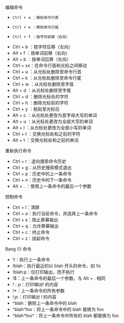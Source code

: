 编辑命令

-     Ctrl + a ：移到命令行首
-     Ctrl + e ：移到命令行尾
-     Ctrl + f ：按字符前移（右向）
-	Ctrl + b ：按字符后移（左向）
-	Alt + f ：按单词前移（右向）
-	Alt + b ：按单词后移（左向）
-	Ctrl + xx：在命令行首和光标之间移动
-	Ctrl + u ：从光标处删除至命令行首
-	Ctrl + k ：从光标处删除至命令行尾
-	Ctrl + w ：从光标处删除至字首
-	Alt + d ：从光标处删除至字尾
-	Ctrl + d ：删除光标处的字符
-	Ctrl + h ：删除光标前的字符
-	Ctrl + y ：粘贴至光标后
-	Alt + c ：从光标处更改为首字母大写的单词
-	Alt + u ：从光标处更改为全部大写的单词
-	Alt + l ：从光标处更改为全部小写的单词
-	Ctrl + t ：交换光标处和之前的字符
-	Alt + t ：交换光标处和之前的单词


重新执行命令

-   Ctrl + r：逆向搜索命令历史
-   Ctrl + g：从历史搜索模式退出
-   Ctrl + p：历史中的上一条命令
-   Ctrl + n：历史中的下一条命令
-   Alt + .  ：使用上一条命令的最后一个参数


控制命令

-   Ctrl + l：清屏
-   Ctrl + o：执行当前命令，并选择上一条命令
-   Ctrl + s：阻止屏幕输出
-   Ctrl + q：允许屏幕输出
-   Ctrl + c：终止命令
-   Ctrl + z：挂起命令

Bang (!) 命令

-   !!：执行上一条命令
-   !blah：执行最近的以 blah 开头的命令，如 !ls
-   !blah:p：仅打印输出，而不执行
-   !$：上一条命令的最后一个参数，与 Alt + . 相同
-   !$:p：打印输出 !$ 的内容
-   !*：上一条命令的所有参数
-   !*:p：打印输出 !* 的内容
-   ^blah：删除上一条命令中的 blah
-   ^blah^foo：将上一条命令中的 blah 替换为 foo
-   ^blah^foo^：将上一条命令中所有的 blah 都替换为 foo
